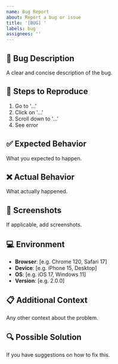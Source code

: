 ```yaml
---
name: Bug Report
about: Report a bug or issue
title: '[BUG] '
labels: bug
assignees: ''
---
```


## 🐛 Bug Description

A clear and concise description of the bug.

## 📍 Steps to Reproduce

1. Go to '...'
2. Click on '...'
3. Scroll down to '...'
4. See error

## ✅ Expected Behavior

What you expected to happen.

## ❌ Actual Behavior

What actually happened.

## 📸 Screenshots

If applicable, add screenshots.

## 💻 Environment

- **Browser**: [e.g. Chrome 120, Safari 17]
- **Device**: [e.g. iPhone 15, Desktop]
- **OS**: [e.g. iOS 17, Windows 11]
- **Version**: [e.g. 2.0.0]

## 📋 Additional Context

Any other context about the problem.

## 🔍 Possible Solution

If you have suggestions on how to fix this.
